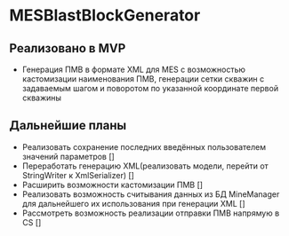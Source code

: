 # MESBlastBlockGenerator
## Реализовано в MVP
- Генерация ПМВ в формате XML для MES с возможностью кастомизации наименования ПМВ, генерации сетки скважин с задаваемым шагом и поворотом по указанной координате первой скважины 
## Дальнейшие планы
- Реализовать сохранение последних введённых пользователем значений параметров []
- Переработать генерацию XML(реализовать модели, перейти от StringWriter к XmlSerializer) []
- Расширить возможности кастомизации ПМВ []
- Реализовать возможность считывания данных из БД MineManager для дальнейшего их использования при генерации XML []
- Рассмотреть возможность реализации отправки ПМВ напрямую в CS []
